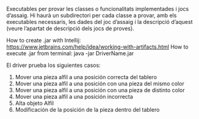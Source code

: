 
Executables per provar les classes o funcionalitats implementades i jocs
d’assaig. Hi haurà un subdirectori per cada classe a provar, amb els executables
necessaris, les dades del joc d’assaig i la descripció d’aquest (veure l’apartat de
descripció dels jocs de proves).

How to create .jar with Intellij: https://www.jetbrains.com/help/idea/working-with-artifacts.html
How to execute .jar from terminal: java -jar DriverName.jar

El driver prueba los siguientes casos:
1. Mover una pieza alfil a una posición correcta del tablero
2. Mover una pieza alfil a una posición con una pieza del mismo color
3. Mover una pieza alfil a una posición con una pieza de distinto color
4. Mover una pieza alfil a una posición incorrecta
5. Alta objeto Alfil
6. Modificación de la posición de la pieza dentro del tablero
